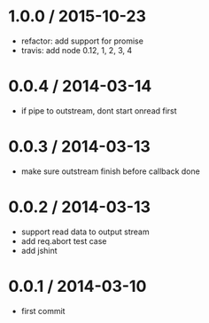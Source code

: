 
1.0.0 / 2015-10-23
==================

 * refactor: add support for promise
 * travis: add node 0.12, 1, 2, 3, 4

0.0.4 / 2014-03-14 
==================

  * if pipe to outstream, dont start onread first

0.0.3 / 2014-03-13 
==================

  * make sure outstream finish before callback done

0.0.2 / 2014-03-13 
==================

  * support read data to output stream
  * add req.abort test case
  * add jshint

0.0.1 / 2014-03-10 
==================

  * first commit
